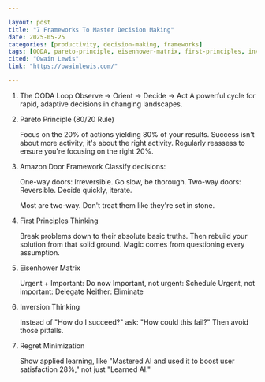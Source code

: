 ```yaml
---

layout: post
title: "7 Frameworks To Master Decision Making"
date: 2025-05-25
categories: [productivity, decision-making, frameworks]
tags: [OODA, pareto-principle, eisenhower-matrix, first-principles, inversion-thinking, regret-minimization, amazon]
cited: "Owain Lewis"
link: "https://owainlewis.com/"

---
```


1. The OODA Loop
    Observe → Orient → Decide → Act
    A powerful cycle for rapid, adaptive decisions in changing landscapes.

2. Pareto Principle (80/20 Rule)

    Focus on the 20% of actions yielding 80% of your results.
    Success isn't about more activity; it's about the right activity.
    Regularly reassess to ensure you're focusing on the right 20%.

3. Amazon Door Framework
    Classify decisions:

    One-way doors: Irreversible. Go slow, be thorough.
    Two-way doors: Reversible. Decide quickly, iterate.

    Most are two-way. Don't treat them like they're set in stone.

4. First Principles Thinking

    Break problems down to their absolute basic truths. Then rebuild your solution from that solid ground.
    Magic comes from questioning every assumption.

5. Eisenhower Matrix

    Urgent + Important: Do now
    Important, not urgent: Schedule
    Urgent, not important: Delegate
    Neither: Eliminate

6. Inversion Thinking

    Instead of "How do I succeed?" ask: "How could this fail?" Then avoid those pitfalls.

7. Regret Minimization

    Show applied learning, like "Mastered AI and used it to boost user satisfaction 28%," not just "Learned AI."
